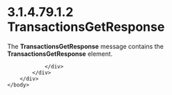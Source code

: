<html dir="LTR" xmlns:mshelp="http://msdn.microsoft.com/mshelp" xmlns:ddue="http://ddue.schemas.microsoft.com/authoring/2003/5" xmlns:xlink="http://www.w3.org/1999/xlink" xmlns:tool="http://www.microsoft.com/tooltip">
    <head>
        <meta http-equiv="Content-Type" content="text/html; CHARSET=utf-8"></meta>
        <meta name="save" content="history"></meta>
        <title>3.1.4.79.1.2 TransactionsGetResponse</title>
        <xml>
            <mshelp:toctitle title="3.1.4.79.1.2 TransactionsGetResponse"></mshelp:toctitle>
            <mshelp:rltitle title="[MS-SSMDSWS-15]: TransactionsGetResponse"></mshelp:rltitle>
            <mshelp:keyword index="A" term="9a99add2-99cf-40dd-8a57-10095f977937"></mshelp:keyword>
            <mshelp:attr name="DCSext.ContentType" value="open specification"></mshelp:attr>
            <mshelp:attr name="AssetID" value="9a99add2-99cf-40dd-8a57-10095f977937"></mshelp:attr>
            <mshelp:attr name="TopicType" value="kbRef"></mshelp:attr>
            <mshelp:attr name="DCSext.Title" value="[MS-SSMDSWS-15]: TransactionsGetResponse" />
        </xml>
    </head>
    <body>
        <div id="header">
            <h1 class="heading">3.1.4.79.1.2 TransactionsGetResponse</h1>
        </div>
        <div id="mainSection">
            <div id="mainBody">
                <div id="allHistory" class="saveHistory"></div>
                <div id="sectionSection0" class="section" name="collapseableSection">
                    

<p>The <b>TransactionsGetResponse</b> message contains the <b>TransactionsGetResponse</b>
element.</p>


                </div>
            </div>
        </div>
    </body>
</html>